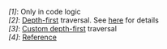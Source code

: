 
<a id="timing_ref_1"><i>[1]</i></a>:  Only in code logic<br>
<a id="timing_ref_2"><i>[2]</i></a>:  [Depth-first](https://en.wikipedia.org/wiki/Tree_traversal#Depth-first_search) traversal. See [here](#traversal_order) for details<br>
<a id="timing_ref_3"><i>[3]</i></a>:  [Custom depth-first](https://cs.stackexchange.com/questions/99440) traversal<br>
<a id="timing_ref_4"><i>[4]</i></a>: [Reference](https://github.com/jmespath/jmespath.py/issues/110)<br>
